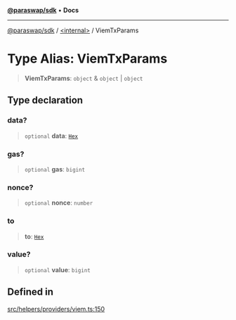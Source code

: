 [**@paraswap/sdk**](../../README.md) • **Docs**

***

[@paraswap/sdk](../../globals.md) / [\<internal\>](../README.md) / ViemTxParams

# Type Alias: ViemTxParams

> **ViemTxParams**: `object` & `object` \| `object`

## Type declaration

### data?

> `optional` **data**: [`Hex`](Hex.md)

### gas?

> `optional` **gas**: `bigint`

### nonce?

> `optional` **nonce**: `number`

### to

> **to**: [`Hex`](Hex.md)

### value?

> `optional` **value**: `bigint`

## Defined in

[src/helpers/providers/viem.ts:150](https://github.com/paraswap/paraswap-sdk/blob/master/src/helpers/providers/viem.ts#L150)
